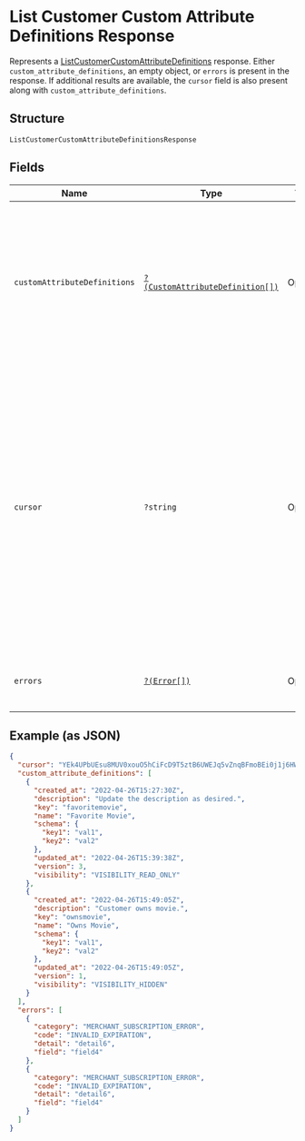 
# List Customer Custom Attribute Definitions Response

Represents a [ListCustomerCustomAttributeDefinitions](../../doc/apis/customer-custom-attributes.md#list-customer-custom-attribute-definitions) response.
Either `custom_attribute_definitions`, an empty object, or `errors` is present in the response.
If additional results are available, the `cursor` field is also present along with `custom_attribute_definitions`.

## Structure

`ListCustomerCustomAttributeDefinitionsResponse`

## Fields

| Name | Type | Tags | Description | Getter | Setter |
|  --- | --- | --- | --- | --- | --- |
| `customAttributeDefinitions` | [`?(CustomAttributeDefinition[])`](../../doc/models/custom-attribute-definition.md) | Optional | The retrieved custom attribute definitions. If no custom attribute definitions are found,<br>Square returns an empty object (`{}`). | getCustomAttributeDefinitions(): ?array | setCustomAttributeDefinitions(?array customAttributeDefinitions): void |
| `cursor` | `?string` | Optional | The cursor to provide in your next call to this endpoint to retrieve the next page of<br>results for your original request. This field is present only if the request succeeded and<br>additional results are available. For more information, see [Pagination](https://developer.squareup.com/docs/build-basics/common-api-patterns/pagination). | getCursor(): ?string | setCursor(?string cursor): void |
| `errors` | [`?(Error[])`](../../doc/models/error.md) | Optional | Any errors that occurred during the request. | getErrors(): ?array | setErrors(?array errors): void |

## Example (as JSON)

```json
{
  "cursor": "YEk4UPbUEsu8MUV0xouO5hCiFcD9T5ztB6UWEJq5vZnqBFmoBEi0j1j6HWYTFGMRre4p7T5wAQBj3Th1NX3XgBFcQVEVsIxUQ2NsbwjRitfoEZDml9uxxQXepowyRvCuSThHPbJSn7M7wInl3x8XypQF9ahVVQXegJ0CxEKc0SBH",
  "custom_attribute_definitions": [
    {
      "created_at": "2022-04-26T15:27:30Z",
      "description": "Update the description as desired.",
      "key": "favoritemovie",
      "name": "Favorite Movie",
      "schema": {
        "key1": "val1",
        "key2": "val2"
      },
      "updated_at": "2022-04-26T15:39:38Z",
      "version": 3,
      "visibility": "VISIBILITY_READ_ONLY"
    },
    {
      "created_at": "2022-04-26T15:49:05Z",
      "description": "Customer owns movie.",
      "key": "ownsmovie",
      "name": "Owns Movie",
      "schema": {
        "key1": "val1",
        "key2": "val2"
      },
      "updated_at": "2022-04-26T15:49:05Z",
      "version": 1,
      "visibility": "VISIBILITY_HIDDEN"
    }
  ],
  "errors": [
    {
      "category": "MERCHANT_SUBSCRIPTION_ERROR",
      "code": "INVALID_EXPIRATION",
      "detail": "detail6",
      "field": "field4"
    },
    {
      "category": "MERCHANT_SUBSCRIPTION_ERROR",
      "code": "INVALID_EXPIRATION",
      "detail": "detail6",
      "field": "field4"
    }
  ]
}
```

